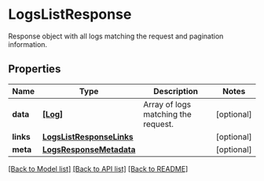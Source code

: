 # LogsListResponse

Response object with all logs matching the request and pagination information.
## Properties
Name | Type | Description | Notes
------------ | ------------- | ------------- | -------------
**data** | [**[Log]**](Log.md) | Array of logs matching the request. | [optional] 
**links** | [**LogsListResponseLinks**](LogsListResponseLinks.md) |  | [optional] 
**meta** | [**LogsResponseMetadata**](LogsResponseMetadata.md) |  | [optional] 

[[Back to Model list]](README.md#documentation-for-models) [[Back to API list]](README.md#documentation-for-api-endpoints) [[Back to README]](README.md)


